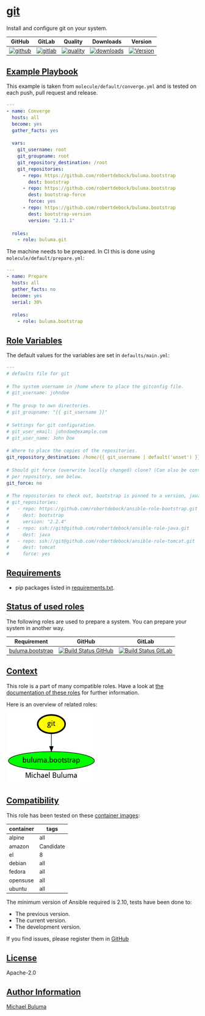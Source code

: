 # [git](#git)

Install and configure git on your system.

|GitHub|GitLab|Quality|Downloads|Version|
|------|------|-------|---------|-------|
|[![github](https://github.com/buluma/ansible-role-git/workflows/Ansible%20Molecule/badge.svg)](https://github.com/buluma/ansible-role-git/actions)|[![gitlab](https://gitlab.com/buluma/ansible-role-git/badges/main/pipeline.svg)](https://gitlab.com/buluma/ansible-role-git)|[![quality](https://img.shields.io/ansible/quality/54613)](https://galaxy.ansible.com/buluma/git)|[![downloads](https://img.shields.io/ansible/role/d/54613)](https://galaxy.ansible.com/buluma/git)|[![Version](https://img.shields.io/github/release/buluma/ansible-role-git.svg)](https://github.com/buluma/ansible-role-git/releases/)|

## [Example Playbook](#example-playbook)

This example is taken from `molecule/default/converge.yml` and is tested on each push, pull request and release.
```yaml
---
- name: Converge
  hosts: all
  become: yes
  gather_facts: yes

  vars:
    git_username: root
    git_groupname: root
    git_repository_destination: /root
    git_repositories:
      - repo: https://github.com/robertdebock/buluma.bootstrap
        dest: bootstrap
      - repo: https://github.com/robertdebock/buluma.bootstrap
        dest: bootstrap-force
        force: yes
      - repo: https://github.com/robertdebock/buluma.bootstrap
        dest: bootstrap-version
        version: "2.11.1"

  roles:
    - role: buluma.git
```

The machine needs to be prepared. In CI this is done using `molecule/default/prepare.yml`:
```yaml
---
- name: Prepare
  hosts: all
  gather_facts: no
  become: yes
  serial: 30%

  roles:
    - role: buluma.bootstrap
```


## [Role Variables](#role-variables)

The default values for the variables are set in `defaults/main.yml`:
```yaml
---
# defaults file for git

# The system username in /home where to place the gitconfig file.
# git_username: johndoe

# The group to own directories.
# git_groupname: "{{ git_username }}"

# Settings for git configuration.
# git_user_email: johndoe@example.com
# git_user_name: John Doe

# Where to place the copies of the repositories.
git_repository_destination: /home/{{ git_username | default('unset') }}/Documents/github.com/{{ git_username | default('unset') }}

# Should git force (overwrite locally changed) clone? (Can also be controlled
# per repository, see below.
git_force: no

# The repositories to check out, bootstrap is pinned to a version, java will get HEAD/latest.
# git_repositories:
#   - repo: https://github.com/robertdebock/ansible-role-bootstrap.git
#     dest: bootstrap
#     version: "2.2.4"
#   - repo: ssh://git@github.com/robertdebock/ansible-role-java.git
#     dest: java
#   - repo: ssh://git@github.com/robertdebock/ansible-role-tomcat.git
#     dest: tomcat
#     force: yes
```

## [Requirements](#requirements)

- pip packages listed in [requirements.txt](https://github.com/buluma/ansible-role-git/blob/main/requirements.txt).

## [Status of used roles](#status-of-requirements)

The following roles are used to prepare a system. You can prepare your system in another way.

| Requirement | GitHub | GitLab |
|-------------|--------|--------|
|[buluma.bootstrap](https://galaxy.ansible.com/buluma/bootstrap)|[![Build Status GitHub](https://github.com/buluma/ansible-role-bootstrap/workflows/Ansible%20Molecule/badge.svg)](https://github.com/buluma/ansible-role-bootstrap/actions)|[![Build Status GitLab ](https://gitlab.com/buluma/ansible-role-bootstrap/badges/main/pipeline.svg)](https://gitlab.com/buluma/ansible-role-bootstrap)|

## [Context](#context)

This role is a part of many compatible roles. Have a look at [the documentation of these roles](https://buluma.co.ke/) for further information.

Here is an overview of related roles:

![dependencies](https://raw.githubusercontent.com/buluma/ansible-role-git/png/requirements.png "Dependencies")

## [Compatibility](#compatibility)

This role has been tested on these [container images](https://hub.docker.com/u/buluma):

|container|tags|
|---------|----|
|alpine|all|
|amazon|Candidate|
|el|8|
|debian|all|
|fedora|all|
|opensuse|all|
|ubuntu|all|

The minimum version of Ansible required is 2.10, tests have been done to:

- The previous version.
- The current version.
- The development version.



If you find issues, please register them in [GitHub](https://github.com/buluma/ansible-role-git/issues)

## [License](#license)

Apache-2.0

## [Author Information](#author-information)

[Michael Buluma](https://buluma.github.io/)
